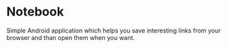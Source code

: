 # Notebook

Simple Android application which helps you save interesting links from your browser and than open them when you want.
